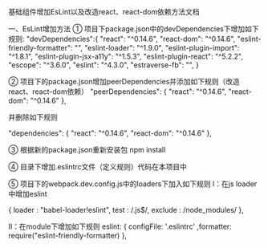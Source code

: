 基础组件增加EsLint以及改造react、react-dom依赖方法文档


一、EsLint增加方法
① 项目下package.json中的devDependencies下增加如下规则:
"devDependencies":{
    "react": "^0.14.6",
    "react-dom": "^0.14.6",
    "eslint-friendly-formatter": "",
    "eslint-loader": "^1.9.0",
    "eslint-plugin-import": "^1.8.1",
    "eslint-plugin-jsx-a11y": "^1.5.3",
    "eslint-plugin-react": "^5.2.2",
    "escope": "^3.6.0",
    "eslint": "^4.3.0",
    "estraverse-fb": "",
}

② 项目下的package.json增加peerDependencies并添加如下规则（改造react、react-dom依赖）
"peerDependencies": {
    "react": "^0.14.6",
    "react-dom": "^0.14.6"
  },

并删除如下规则

"dependencies": {
    "react": "^0.14.6",
    "react-dom": "^0.14.6"
  },

③ 根据新的package.json重新安装包
npm install

④ 目录下增加.eslintrc文件（定义规则）代码在本项目中

⑤ 项目下的webpack.dev.config.js中的loaders下加入如下规则
Ⅰ：在js loader中增加eslint
		
{
				loader : "babel-loader!eslint",
				test : /\.js$/,
				exclude : /node_modules/
			},
        
Ⅱ：在module下增加如下规则
   		eslint: {
  		configFile: '.eslintrc'
  		,formatter: require("eslint-friendly-formatter)
	    },
